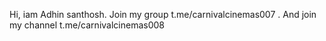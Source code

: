 Hi, iam Adhin santhosh.
Join my group t.me/carnivalcinemas007 . 
And join my channel t.me/carnivalcinemas008
